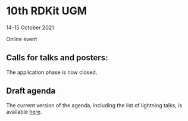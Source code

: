 # 10th RDKit UGM

14-15 October 2021

Online event

## Calls for talks and posters:

The application phase is now closed.

## Draft agenda

The current version of the agenda, including the list of lightning talks, is available [here](https://github.com/rdkit/UGM_2021/blob/master/info/agenda.pdf).
